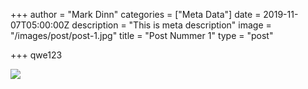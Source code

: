 +++
author = "Mark Dinn"
categories = ["Meta Data"]
date = 2019-11-07T05:00:00Z
description = "This is meta description"
image = "/images/post/post-1.jpg"
title = "Post Nummer 1"
type = "post"

+++
qwe123

![](/images/tools/xd.png)